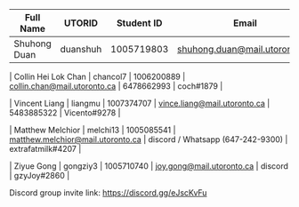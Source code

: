 | Full Name | UTORID | Student ID | Email | Best Way to Contact | Discord Username |
|-----------|--------|------------|-------|---------------------|------------------|
| Shuhong Duan | duanshuh | 1005719803 | shuhong.duan@mail.utoronto.ca | phone#: 6478341314 |DrBETA#4043 |

| Collin Hei Lok Chan | chancol7 | 1006200889 | collin.chan@mail.utoronto.ca | 6478662993 |  coch#1879 | 

| Vincent Liang | liangmu | 1007374707 | vince.liang@mail.utoronto.ca | 5483885322 | Vicento#9278 |

| Matthew Melchior | melchi13 | 1005085541 | matthew.melchior@mail.utoronto.ca | discord / Whatsapp (647-242-9300) | extrafatmilk#4207 |

| Ziyue Gong | gongziy3 | 1005710740 | joy.gong@mail.utoronto.ca | discord | gzyJoy#2860 |

Discord group invite link: https://discord.gg/eJscKvFu
